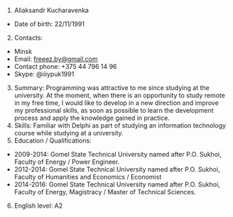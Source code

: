 1. Aliaksandr Kucharavenka
 - Date of birth: 22/11/1991
 2. Contacts:    
 * Minsk
 * Email: freeez.by@gmail.com
 * Contact phone: +375 44 796 14 96
 * Skype: @iiiypuk1991
 3. Summary: Programming was attractive to me since studying at the university. At the moment, when there is an opportunity to study remote in my free time, I would like to develop in a new direction and improve my professional skills, as soon as possible to learn the development process and apply the knowledge gained in practice.
4. Skills: Familiar with Delphi as part of studying an information technology course while studying at a university.
5. Education / Qualifications: 
 + 2009-2014: Gomel State Technical University named after P.O. Sukhoi, Faculty of Energy / Power Engineer.
 + 2012-2014: Gomel State Technical University named after P.O. Sukhoi, Faculty of Humanities and Economics / Economist
 + 2014-2016: Gomel State Technical University named after P.O. Sukhoi, Faculty of Energy, Magistracy / Master of Technical Sciences.
6. English level: A2